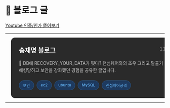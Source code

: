 # 🌱 블로그 글

[Youtube 인증/인가 뜯어보기](https://blog.naver.com/jamm0316/223939042127)

<div align="left">
  <table>
    <tr>
      <td>
        <div style="background-color: #2a2a2a; border-radius: 12px; padding: 24px; margin: 10px; border: 1px solid #3a3a3a; width: 500px;">
          <div style="display: flex; justify-content: space-between; align-items: flex-start; margin-bottom: 16px;">
            <h3 style="color: #ffffff; margin: 0; font-size: 20px; font-weight: 600;" src-"https://blog.naver.com/jamm0316/223962443546">송재명 블로그</h3>
            <div style="display: flex; align-items: center; gap: 8px; color: #888;">
              <span>118</span>
              <span style="color: #666;">♡</span>
            </div>
          </div>
          <p style="color: #cccccc; line-height: 1.6; margin-bottom: 20px; font-size: 14px;">
            📛 DB에 RECOVERY_YOUR_DATA가 떳다? 랜섬웨어와의 조우 그리고 탈출기
            DB를 해킹당하고 보안을 강화했던 경험을 공유한 글입니다.
          </p>
          <div style="display: flex; flex-wrap: wrap; gap: 8px;">
            <span style="background-color: #1e3a5f; color: #64b5f6; padding: 6px 12px; border-radius: 16px; font-size: 12px; font-weight: 500; border: 1px solid #2d5a8a;">보안</span>
            <span style="background-color: #1e3a5f; color: #64b5f6; padding: 6px 12px; border-radius: 16px; font-size: 12px; font-weight: 500; border: 1px solid #2d5a8a;">ec2</span>
            <span style="background-color: #1e3a5f; color: #64b5f6; padding: 6px 12px; border-radius: 16px; font-size: 12px; font-weight: 500; border: 1px solid #2d5a8a;">ubuntu</span>
            <span style="background-color: #1e3a5f; color: #64b5f6; padding: 6px 12px; border-radius: 16px; font-size: 12px; font-weight: 500; border: 1px solid #2d5a8a;">MySQL</span>
            <span style="background-color: #1e3a5f; color: #64b5f6; padding: 6px 12px; border-radius: 16px; font-size: 12px; font-weight: 500; border: 1px solid #2d5a8a;">랜섬웨어공격</span>
          </div>
        </div>
      </td>
    </tr>
  </table>
</div>
